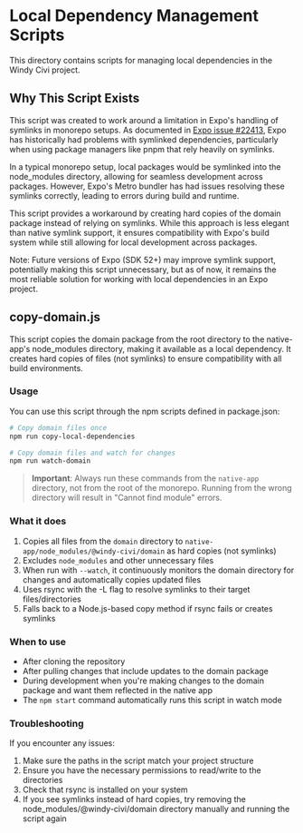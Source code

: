 # Local Dependency Management Scripts

This directory contains scripts for managing local dependencies in the Windy Civi project.

## Why This Script Exists

This script was created to work around a limitation in Expo's handling of symlinks in monorepo setups. As documented in [Expo issue #22413](https://github.com/expo/expo/issues/22413), Expo has historically had problems with symlinked dependencies, particularly when using package managers like pnpm that rely heavily on symlinks.

In a typical monorepo setup, local packages would be symlinked into the node_modules directory, allowing for seamless development across packages. However, Expo's Metro bundler has had issues resolving these symlinks correctly, leading to errors during build and runtime.

This script provides a workaround by creating hard copies of the domain package instead of relying on symlinks. While this approach is less elegant than native symlink support, it ensures compatibility with Expo's build system while still allowing for local development across packages.

Note: Future versions of Expo (SDK 52+) may improve symlink support, potentially making this script unnecessary, but as of now, it remains the most reliable solution for working with local dependencies in an Expo project.

## copy-domain.js

This script copies the domain package from the root directory to the native-app's node_modules directory, making it available as a local dependency. It creates hard copies of files (not symlinks) to ensure compatibility with all build environments.

### Usage

You can use this script through the npm scripts defined in package.json:

```bash
# Copy domain files once
npm run copy-local-dependencies

# Copy domain files and watch for changes
npm run watch-domain
```

> **Important**: Always run these commands from the `native-app` directory, not from the root of the monorepo. Running from the wrong directory will result in "Cannot find module" errors.

### What it does

1. Copies all files from the `domain` directory to `native-app/node_modules/@windy-civi/domain` as hard copies (not symlinks)
2. Excludes `node_modules` and other unnecessary files
3. When run with `--watch`, it continuously monitors the domain directory for changes and automatically copies updated files
4. Uses rsync with the -L flag to resolve symlinks to their target files/directories
5. Falls back to a Node.js-based copy method if rsync fails or creates symlinks

### When to use

- After cloning the repository
- After pulling changes that include updates to the domain package
- During development when you're making changes to the domain package and want them reflected in the native app
- The `npm start` command automatically runs this script in watch mode

### Troubleshooting

If you encounter any issues:

1. Make sure the paths in the script match your project structure
2. Ensure you have the necessary permissions to read/write to the directories
3. Check that rsync is installed on your system
4. If you see symlinks instead of hard copies, try removing the node_modules/@windy-civi/domain directory manually and running the script again

